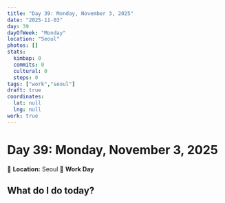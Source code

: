 ```yaml
---
title: "Day 39: Monday, November 3, 2025"
date: "2025-11-03"
day: 39
dayOfWeek: "Monday"
location: "Seoul"
photos: []
stats:
  kimbap: 0
  commits: 0
  cultural: 0
  steps: 0
tags: ["work","seoul"]
draft: true
coordinates:
  lat: null
  lng: null
work: true
---
```

# Day 39: Monday, November 3, 2025

📍 **Location:** Seoul
💼 **Work Day**

## What do I do today?


